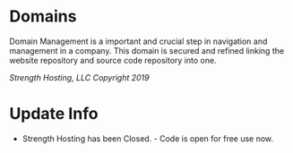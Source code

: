 # Domains

Domain Management is a important and crucial step in navigation and management in a company. This domain is secured and refined linking the website repository and source code repository into one.

*Strength Hosting, LLC Copyright 2019*

# Update Info
- Strength Hosting has been Closed. - Code is open for free use now.
